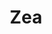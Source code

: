---
title: "Zea"
description: "Zea"
layout: shop
keywords:
  - 美食競賽
  - 台灣美食
  - 美食精選
datePublished: "2025-06-30"
dateModified: "2025-07-06"
city: "台北市"
district: "大安區"
address: "台北市大安區仁愛路四段300巷20弄5號"
phone: ""
geo: "25.036342071191104, 121.55410521284944"
google_map: "https://maps.app.goo.gl/ScwFcevKTtKBrx2S6"
footinder: "https://footinder.com.tw/%E5%8F%B0%E5%8C%97%E5%B8%82%E5%A4%A7%E5%AE%89%E5%8D%80/176069/"
official: "https://www.instagram.com/zea.tpe/"
award:
  - name: "500盤"
    year: "2024"
    entries:
      - dishes:
          - "Ceviche 龜山島胭脂蝦/Perseus Oscietra魚子醬/燈籠果"

---